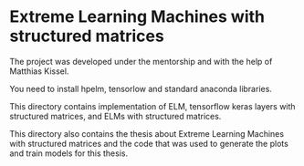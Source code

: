 # Extreme Learning Machines with structured matrices
The project was developed under the mentorship and with the help of Matthias Kissel. 

You need to install hpelm, tensorlow and standard anaconda libraries.

This directory contains implementation of ELM, tensorflow keras layers with structured matrices,
and ELMs with structured matrices. 

This directory also contains the thesis about Extreme Learning Machines with structured matrices
and the code that was used to generate the plots and train models for this thesis.